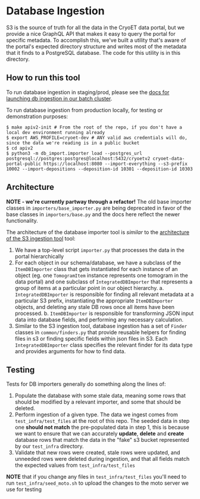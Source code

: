 # Database Ingestion

S3 is the source of truth for all the data in the CryoET data portal, but we provide a nice GraphQL API that makes it easy to query the portal for specific metadata. To accomplish this, we've built a utility that's aware of the portal's expected directory structure and writes most of the metadata that it finds to a PostgreSQL database. The code for this utility is in this directory.

## How to run this tool
To run database ingestion in staging/prod, please see the [docs for launching db ingestion in our batch cluster](https://github.com/chanzuckerberg/cryoet-data-portal-backend/blob/main/ingestion_tools/docs/enqueue_runs.md#database-ingestion-db-import-subcommand).

To run database ingestion from production locally, for testing or demonstration purposes:

```
$ make apiv2-init # From the root of the repo, if you don't have a local dev environment running already
$ export AWS_PROFILE=cryoet-dev # ANY valid aws credentials will do, since the data we're reading is in a public bucket
$ cd apiv2
$ python3 -m db_import.importer load --postgres_url postgresql://postgres:postgres@localhost:5432/cryoetv2 cryoet-data-portal-public https://localhost:8080 --import-everything --s3-prefix 10002 --import-depositions --deposition-id 10301 --deposition-id 10303
```

## Architecture
**NOTE - we're currently partway through a refactor!** The old base importer classes in `importers/base_importer.py` are being deprecated in favor of the base classes in `importers/base.py` and the docs here reflect the newer functionality.

The architecture of the database importer tool is *similar* to the [architecture of the S3 ingestion tool](https://github.com/chanzuckerberg/cryoet-data-portal-backend/blob/main/ingestion_tools/docs/s3_ingestion.md#how-are-the-different-entities-related) tool:
1. We have a top-level script `importer.py` that processes the data in the portal hierarchically
2. For each object in our schema/database, we have a subclass of the `ItemDBImporter` class that gets instantiated for each instance of an object (eg. one `TomogramItem` instance represents one tomogram in the data portal) and one subclass of `IntegratedDBImporter` that represents a group of items at a particular point in our object hierarchy.
  a. `IntegratedDBImporter` is responsible for finding all relevant metadata at a particular S3 prefix, instantiating the appropriate `ItemDBImporter` objects, and deleting any stale DB rows once all items have been processed.
  b. `ItemDBImporter` is responsible for transforming JSON input data into database fields, and performing any necessary calculation.
3. Similar to the S3 ingestion tool, database ingestion has a set of `Finder` classes in `common/finders.py` that provide reusable helpers for finding files in s3 or finding specific fields within json files in S3. Each `IntegratedDBImporter` class specifies the relevant finder for its data type and provides arguments for how to find data.

## Testing
Tests for DB importers generally do something along the lines of:

1. Populate the database with some stale data, meaning some rows that should be modified by a relevant importer, and some that should be deleted.
2. Perform ingestion of a given type. The data we ingest comes from `test_infra/test_files` at the root of this repo. The seeded data in step one **should not match** the pre-populated data in step 1, this is because we want to ensure that we can accurately **update**, **delete** and **create** database rows that match the data in the "fake" s3 bucket represented by our `test_infra` directory.
3. Validate that new rows were created, stale rows were updated, and unneeded rows were deleted during ingestion, and that all fields match the expected values from `test_infra/test_files`

**NOTE** that if you change any files in `test_infra/test_files` you'll need to run `test_infra/seed_moto.sh` to upload the changes to the moto server we use for testing
